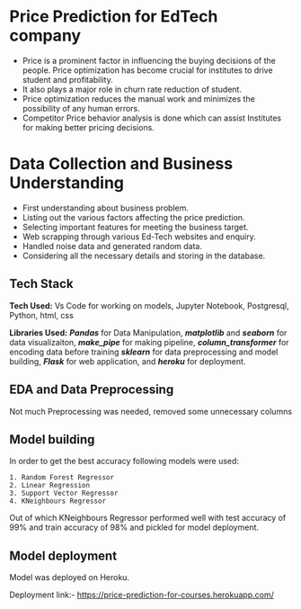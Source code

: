 
# Price Prediction for EdTech company

* Price is a prominent factor in influencing the buying decisions of the people. Price optimization has become crucial for institutes to drive student and profitability.
* It also plays a major role in churn rate reduction of student.
* Price optimization reduces the manual work and minimizes the possibility of any human errors.
* Competitor Price behavior analysis is done which can assist Institutes for making better pricing decisions.

# Data Collection and Business Understanding

* First understanding about business problem.
* Listing out the various factors affecting the price prediction.
* Selecting important features for meeting the business target.
* Web scrapping through various Ed-Tech websites and enquiry.
* Handled noise data and generated random data.
* Considering all the necessary details and storing in the database.


## Tech Stack

**Tech Used:** Vs Code for working on models, Jupyter Notebook, 
Postgresql, Python, html, css

**Libraries Used:** ***Pandas*** for Data Manipulation, ***matplotlib*** 
and ***seaborn*** for data visualizaiton, ***make_pipe*** for making pipeline, 
***column_transformer*** for encoding data before training ***sklearn*** for data preprocessing 
and model building, ***Flask*** for web application, and ***heroku*** for deployment.

## EDA and Data Preprocessing

Not much Preprocessing was needed, removed some unnecessary columns

## Model building
In order to get the best accuracy following models were used:

    1. Random Forest Regressor
    2. Linear Regression
    3. Support Vector Regressor 
    4. KNeighbours Regressor

Out of which KNeighbours Regressor performed well with test accuracy of 99% 
and train accuracy of 98% and pickled for model deployment.

## Model deployment
Model was deployed on Heroku.

Deployment link:- https://price-prediction-for-courses.herokuapp.com/
